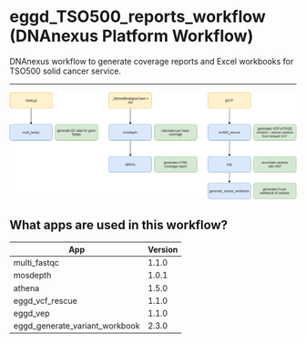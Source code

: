 # eggd_TSO500_reports_workflow (DNAnexus Platform Workflow)

DNAnexus workflow to generate coverage reports and Excel workbooks for TSO500 solid cancer service.

---

![Image of workflow](images/tso500_reports_workflow.png)

## What apps are used in this workflow?

|  App 	| Version  	|
|---	|---	|
|multi_fastqc       |1.1.0|
|mosdepth           |1.0.1|
|athena             |1.5.0|
|eggd_vcf_rescue |1.1.0|
|eggd_vep           |1.1.0|
|eggd_generate_variant_workbook |2.3.0|
